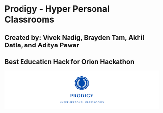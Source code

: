 # Prodigy - Hyper Personal Classrooms
## Created by: Vivek Nadig, Brayden Tam, Akhil Datla, and Aditya Pawar
## Best Education Hack for Orion Hackathon
![Screenshot](Prodigy.png)




